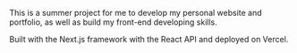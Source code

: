 This is a summer project for me to develop my personal website and portfolio, as well as build my front-end developing skills. 

Built with the Next.js framework with the React API and deployed on Vercel. 
